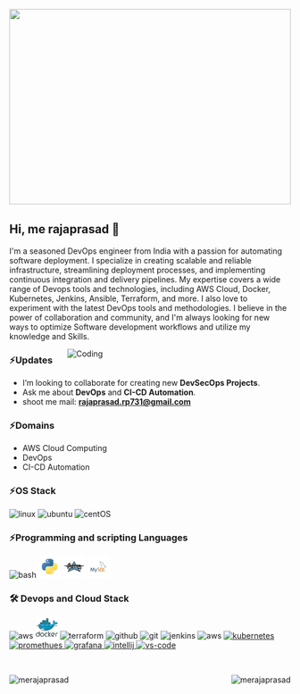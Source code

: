 <img src="https://cdn.faun.dev/prod/media/public/original_images/devOps-cloud-native.gif" width="100%" height="350"><br>
<h2 align="left">Hi, me rajaprasad 👋</h2>
<p align="left" > I'm a seasoned DevOps engineer from India with a passion for automating software deployment. I specialize in creating scalable and reliable infrastructure, streamlining deployment processes, and implementing continuous integration and delivery pipelines.
My expertise covers a wide range of Devops tools and technologies, including AWS Cloud, Docker, Kubernetes, Jenkins, Ansible, Terraform, and more. I also love to experiment with the latest DevOps tools and methodologies. I believe in the power of collaboration and community, and I'm always looking for new ways to optimize Software development workflows and utilize my knowledge and Skills.
</p>
<img align="right" alt="Coding" width="400" src="https://media3.giphy.com/media/qgQUggAC3Pfv687qPC/giphy.gif?cid=ecf05e47ezm0fn0fag604ku15f2pmpqlndnabqi2nzvhersi&ep=v1_gifs_search&rid=giphy.gif&ct=g">

### ⚡Updates
- I’m looking to collaborate for creating new **DevSecOps Projects**.
- Ask me about **DevOps** and **CI-CD Automation**.
- shoot me mail: **rajaprasad.rp731@gmail.com**

### ⚡Domains
- AWS Cloud Computing
- DevOps
- CI-CD Automation

### ⚡OS Stack
<p align="left"><img src="https://brandlogos.net/wp-content/uploads/2020/03/Linux-logo.png" alt="linux" title="linux" width="40" height="40"/> <img src="https://www.vectorlogo.zone/logos/ubuntu/ubuntu-icon.svg" alt="ubuntu" title="ubuntu" width="40" height="40"/> <img src="https://www.vectorlogo.zone/logos/centos/centos-icon.svg" alt="centOS" title="centOS" width="40" height="40"/> </p>

### ⚡Programming and scripting Languages
<p align="left"><img src="https://www.vectorlogo.zone/logos/gnu_bash/gnu_bash-icon.svg" alt="bash" title="bash" title="bash" width="40" height="40"/> <img src="https://raw.githubusercontent.com/github/explore/80688e429a7d4ef2fca1e82350fe8e3517d3494d/topics/python/python.png" alt="python" title="python" width="40" height="40"/> <img src="https://raw.githubusercontent.com/github/explore/b15b6cf1726418913aafbf337a749dded180279d/topics/groovy/groovy.png" alt="groovy" title="groovy" width="40" height="40"/> <img src="https://raw.githubusercontent.com/github/explore/80688e429a7d4ef2fca1e82350fe8e3517d3494d/topics/mysql/mysql.png" alt="mysql" title="mysql" width="40" height="40"/> </p>

### 🛠 Devops and Cloud Stack
<p align="left"><img src="https://www.vectorlogo.zone/logos/amazon_aws/amazon_aws-icon.svg" alt="aws" title="aws" width="40" height="40"/> <img src="https://raw.githubusercontent.com/devicons/devicon/master/icons/docker/docker-original-wordmark.svg" alt="docker" width="40" height="40"/> <img src="https://www.vectorlogo.zone/logos/terraformio/terraformio-icon.svg" alt="terraform" title="terraform" width="40" height="40"/> <img src="https://www.vectorlogo.zone/logos/github/github-icon.svg" alt="github" title="github" width="40" height="40"/> <img src="https://www.vectorlogo.zone/logos/git-scm/git-scm-icon.svg" alt="git" width="40" height="40"/> <img src="https://www.vectorlogo.zone/logos/jenkins/jenkins-icon.svg" alt="jenkins" width="40" height="40"/> <img src="https://www.vectorlogo.zone/logos/ansible/ansible-icon.svg" alt="aws" width="40" height="40" /> </a> <a href="https://kubernetes.io" target="_blank" rel="noreferrer"> <img src="https://www.vectorlogo.zone/logos/kubernetes/kubernetes-icon.svg" alt="kubernetes" width="40" height="40"/> <img src="https://www.vectorlogo.zone/logos/prometheusio/prometheusio-icon.svg" alt="promethues" title="promethues" width="40" height="40"/> <img src="https://www.vectorlogo.zone/logos/grafana/grafana-icon.svg" alt="grafana" title="grafana" width="40" height="40"/> <img src="https://cdn.worldvectorlogo.com/logos/intellij-idea-1.svg" alt="intellij" title="intellij" width="40" height="40"/> <img src="https://www.vectorlogo.zone/logos/visualstudio_code/visualstudio_code-icon.svg" alt="vs-code" title="vs-code" width="40" height="40"/> </p>

<br>


<p><img align="left" src="https://github-readme-stats.vercel.app/api?username=merajaprasad&show_icons=true&locale=en" alt="merajaprasad" /></p>
<p><img align="Right" src="https://github-readme-stats.vercel.app/api/top-langs?username=merajaprasad&show_icons=true&locale=en&layout=compact" alt="merajaprasad" /></p>
